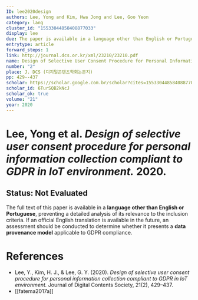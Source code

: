 ```yaml
---
ID: lee2020design
authors: Lee, Yong and Kim, Hwa Jong and Lee, Goo Yeon
category: lang
cluster_id: "15533044858408877033"
display: lee
due: The paper is available in a language other than English or Portuguese and does not meet the inclusion criteria.
entrytype: article
forward_steps: 1
link: http://journal.dcs.or.kr/xml/23210/23210.pdf
name: Design of Selective User Consent Procedure for Personal Information Collection Compliant to GDPR in IoT Environment
number: "2"
place: J. DCS (디지털콘텐츠학회논문지)
pp: 429--437
scholar: https://scholar.google.com.br/scholar?cites=15533044858408877033&as_sdt=2005&sciodt=0,5&hl=en
scholar_id: 6TurSQB2kNcJ
scholar_ok: true
volume: "21"
year: 2020
---
```


# Lee, Yong et al. *Design of selective user consent procedure for personal information collection compliant to GDPR in IoT environment.* 2020.

## Status: Not Evaluated

The full text of this paper is available in a **language other than English or Portuguese**, preventing a detailed analysis of its relevance to the inclusion criteria. If an official English translation is available in the future, an assessment should be conducted to determine whether it presents a **data provenance model** applicable to GDPR compliance.

# References

- Lee, Y., Kim, H. J., & Lee, G. Y. (2020). *Design of selective user consent procedure for personal information collection compliant to GDPR in IoT environment.* Journal of Digital Contents Society, 21(2), 429–437.
- [[fatema2017a]]
